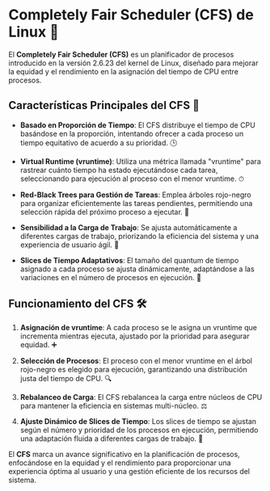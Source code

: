 # Completely Fair Scheduler (CFS) de Linux 🐧

El **Completely Fair Scheduler (CFS)** es un planificador de procesos introducido en la versión 2.6.23 del kernel de Linux, diseñado para mejorar la equidad y el rendimiento en la asignación del tiempo de CPU entre procesos.

## Características Principales del CFS 🌟

- **Basado en Proporción de Tiempo**: El CFS distribuye el tiempo de CPU basándose en la proporción, intentando ofrecer a cada proceso un tiempo equitativo de acuerdo a su prioridad. 🕒

- **Virtual Runtime (vruntime)**: Utiliza una métrica llamada "vruntime" para rastrear cuánto tiempo ha estado ejecutándose cada tarea, seleccionando para ejecución al proceso con el menor vruntime. ⏱

- **Red-Black Trees para Gestión de Tareas**: Emplea árboles rojo-negro para organizar eficientemente las tareas pendientes, permitiendo una selección rápida del próximo proceso a ejecutar. 🌲

- **Sensibilidad a la Carga de Trabajo**: Se ajusta automáticamente a diferentes cargas de trabajo, priorizando la eficiencia del sistema y una experiencia de usuario ágil. 💼

- **Slices de Tiempo Adaptativos**: El tamaño del quantum de tiempo asignado a cada proceso se ajusta dinámicamente, adaptándose a las variaciones en el número de procesos en ejecución. 🔁

## Funcionamiento del CFS 🛠

1. **Asignación de vruntime**: A cada proceso se le asigna un vruntime que incrementa mientras ejecuta, ajustado por la prioridad para asegurar equidad. ➕

2. **Selección de Procesos**: El proceso con el menor vruntime en el árbol rojo-negro es elegido para ejecución, garantizando una distribución justa del tiempo de CPU. 🔍

3. **Rebalanceo de Carga**: El CFS rebalancea la carga entre núcleos de CPU para mantener la eficiencia en sistemas multi-núcleo. ⚖

4. **Ajuste Dinámico de Slices de Tiempo**: Los slices de tiempo se ajustan según el número y prioridad de los procesos en ejecución, permitiendo una adaptación fluida a diferentes cargas de trabajo. 🔄

El **CFS** marca un avance significativo en la planificación de procesos, enfocándose en la equidad y el rendimiento para proporcionar una experiencia óptima al usuario y una gestión eficiente de los recursos del sistema.
